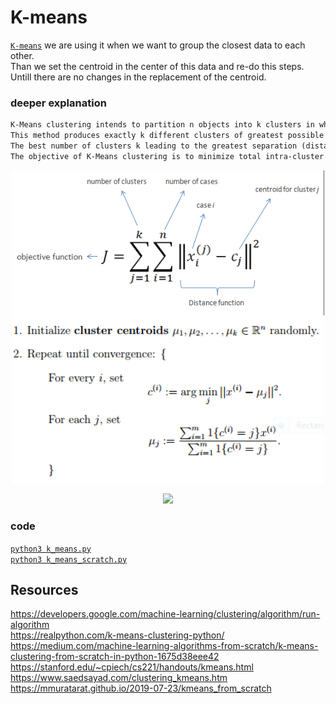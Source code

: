 # K-means
[`K-means`](https://www.youtube.com/watch?v=_aWzGGNrcic) we are using it when we want to group the closest data to each other.  
Than we set the centroid in the center of this data and re-do this steps.
Untill there are no changes in the replacement of the centroid.

### deeper explanation
```txt
K-Means clustering intends to partition n objects into k clusters in which each object belongs to the cluster with the nearest mean.  
This method produces exactly k different clusters of greatest possible distinction.  
The best number of clusters k leading to the greatest separation (distance) is not known as a priori and must be computed from the data.  
The objective of K-Means clustering is to minimize total intra-cluster variance, or, the squared error function: 
```
<p align="center">
  <img src="../../../_EXTRA/images/ml_k_means_clustering.png" width="500">
  <img src="../../../_EXTRA/images/ml_k_means_clustering_1.png" width="500">
</p>
<p align="center">
  <img src="https://files.realpython.com/media/centroids_iterations.247379590275.gif" width="500">
</p>

### code 
[`python3 k_means.py`](./k_means.py)  
[`python3 k_means_scratch.py`](./k_means_scratch.py)  

## Resources   
https://developers.google.com/machine-learning/clustering/algorithm/run-algorithm  
https://realpython.com/k-means-clustering-python/  
https://medium.com/machine-learning-algorithms-from-scratch/k-means-clustering-from-scratch-in-python-1675d38eee42  
https://stanford.edu/~cpiech/cs221/handouts/kmeans.html  
https://www.saedsayad.com/clustering_kmeans.htm  
https://mmuratarat.github.io/2019-07-23/kmeans_from_scratch  
